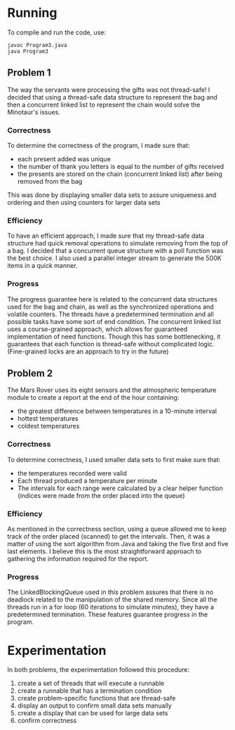 # Running
To compile and run the code, use:
```
javac Program3.java
java Program3
```
## Problem 1
The way the servants were processing the gifts was not thread-safe! 
I decided that using a thread-safe data structure to represent the bag and then a concurrent linked list to represent the chain would solve the Minotaur's issues.
### Correctness
To determine the correctness of the program, I made sure that:
- each present added was unique
- the number of thank you letters is equal to the number of gifts received
- the presents are stored on the chain (concurrent linked list) after being removed from the bag

This was done by displaying smaller data sets to assure uniqueness and ordering and then using counters for larger data sets
### Efficiency
To have an efficient approach, I made sure that my thread-safe data structure had quick removal operations to simulate removing from the top of a bag.
I decided that a concurrent queue structure with a poll function was the best choice.
I also used a parallel integer stream to generate the 500K items in a quick manner.
### Progress
The progress guarantee here is related to the concurrent data structures used for the bag and chain, as well as the synchronized operations and volatile counters. 
The threads have a predetermined termination and all possible tasks have some sort of end condition.
The concurrent linked list uses a course-grained approach, which allows for guaranteed implementation of need functions. 
Though this has some bottlenecking, it guarantees that each function is thread-safe without complicated logic. (Fine-grained locks are an approach to try in the future)
## Problem 2
The Mars Rover uses its eight sensors and the atmospheric temperature module to create a report at the end of the hour containing:
- the greatest difference between temperatures in a 10-minute interval
- hottest temperatures
- coldest temperatures
### Correctness
To determine correctness, I used smaller data sets to first make sure that:
- the temperatures recorded were valid
- Each thread produced a temperature per minute
- The intervals for each range were calculated by a clear helper function (indices were made from the order placed into the queue)
### Efficiency
As mentioned in the correctness section, using a queue allowed me to keep track of the order placed (scanned) to get the intervals.
Then, it was a matter of using the sort algorithm from Java and taking the five first and five last elements. I believe this is the most straightforward approach to gathering the information required for the report.
### Progress
The LinkedBlockingQueue used in this problem assures that there is no deadlock related to the manipulation of the shared memory. 
Since all the threads run in a for loop (60 iterations to simulate minutes), they have a predetermined termination.
These features guarantee progress in the program.
# Experimentation
In both problems, the experimentation followed this procedure:
1. create a set of threads that will execute a runnable
2. create a runnable that has a termination condition
3. create problem-specific functions that are thread-safe
4. display an output to confirm small data sets manually
5. create a display that can be used for large data sets
6. confirm correctness

